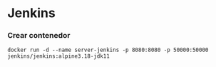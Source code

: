 # Jenkins

### Crear contenedor

```
docker run -d --name server-jenkins -p 8080:8080 -p 50000:50000 jenkins/jenkins:alpine3.18-jdk11
```
